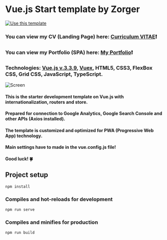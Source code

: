 # Vue.js Start template by Zorger #
[![Use this template](https://img.shields.io/badge/Use%20this%20template-green?style=for-the-badge)](https://github.com/Zorger27/Vue-Start-template/generate)
### You can view my CV (Landing Page) here: [Curriculum VITAE](https://zorger27.github.io)❗️ ###
### You can view my Portfolio (SPA) here: [My Portfolio](https://Zorin.Expert)❗️ ###
### Technologies: [Vue.js v.3.3.9](https://v3.ru.vuejs.org), [Vuex](https://vuex.vuejs.org), HTML5, CSS3, FlexBox CSS, Grid CSS, JavaScript, TypeScript. ###
![Screen](https://github.com/Zorger27/Vue-Start-template/assets/30940416/7a20f594-12db-4de9-88fa-6bdf54ddff7e)

#### This is the starter development template on Vue.js with internationalization, routers and store. 
#### Prepared for connection to Google Analytics, Google Search Console and other APIs (Axios installed).
#### The template is customized and optimized for PWA (Progressive Web App) technology.
#### Main settings have to made in the **vue.config.js** file!
#### Good luck! 🍀 

## Project setup
```
npm install
```

### Compiles and hot-reloads for development
```
npm run serve
```

### Compiles and minifies for production
```
npm run build
```
